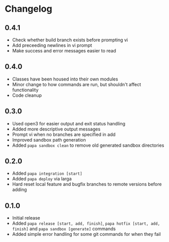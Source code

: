 # Changelog

## 0.4.1
* Check whether build branch exists before prompting vi
* Add preceeding newlines in vi prompt
* Make success and error messages easier to read

## 0.4.0
* Classes have been housed into their own modules
* Minor change to how commands are run, but shouldn't affect functionality
* Code cleanup

## 0.3.0
* Used open3 for easier output and exit status handling
* Added more descriptive output messages
* Prompt vi when no branches are specified in add
* Improved sandbox path generation
* Added `papa sandbox clean` to remove old generated sandbox directories

## 0.2.0
* Added `papa integration [start]`
* Added `papa deploy` via larga
* Hard reset local feature and bugfix branches to remote versions before adding

## 0.1.0
* Initial release
* Added `papa release [start, add, finish]`, `papa hotfix [start, add, finish]` and `papa sandbox [generate]` commands
* Added simple error handling for some git commands for when they fail
